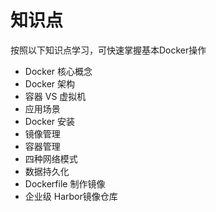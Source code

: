 # 知识点

按照以下知识点学习，可快速掌握基本Docker操作

- Docker 核心概念
- Docker 架构
- 容器 VS 虚拟机
- 应用场景
- Docker 安装
- 镜像管理
- 容器管理
- 四种网络模式
- 数据持久化
- Dockerfile 制作镜像
- 企业级 Harbor镜像仓库